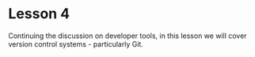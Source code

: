 # Lesson 4

Continuing the discussion on developer tools, in this lesson we will cover version control systems - particularly Git.
